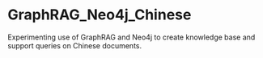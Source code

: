 # GraphRAG_Neo4j_Chinese
Experimenting use of GraphRAG and Neo4j to create knowledge base and support queries on Chinese documents.
